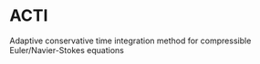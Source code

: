 # ACTI
Adaptive conservative time integration method for compressible Euler/Navier-Stokes equations
